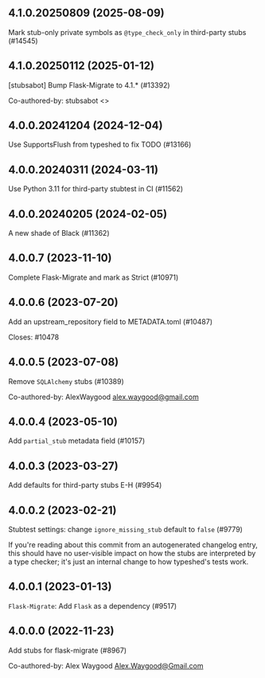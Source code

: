 ## 4.1.0.20250809 (2025-08-09)

Mark stub-only private symbols as `@type_check_only` in third-party stubs (#14545)

## 4.1.0.20250112 (2025-01-12)

[stubsabot] Bump Flask-Migrate to 4.1.* (#13392)

Co-authored-by: stubsabot <>

## 4.0.0.20241204 (2024-12-04)

Use SupportsFlush from typeshed to fix TODO (#13166)

## 4.0.0.20240311 (2024-03-11)

Use Python 3.11 for third-party stubtest in CI (#11562)

## 4.0.0.20240205 (2024-02-05)

A new shade of Black (#11362)

## 4.0.0.7 (2023-11-10)

Complete Flask-Migrate and mark as Strict (#10971)

## 4.0.0.6 (2023-07-20)

Add an upstream_repository field to METADATA.toml (#10487)

Closes: #10478

## 4.0.0.5 (2023-07-08)

Remove `SQLAlchemy` stubs (#10389)

Co-authored-by: AlexWaygood <alex.waygood@gmail.com>

## 4.0.0.4 (2023-05-10)

Add `partial_stub` metadata field (#10157)

## 4.0.0.3 (2023-03-27)

Add defaults for third-party stubs E-H (#9954)

## 4.0.0.2 (2023-02-21)

Stubtest settings: change `ignore_missing_stub` default to `false` (#9779)

If you're reading about this commit from an autogenerated changelog entry, this should have no user-visible impact on how the stubs are interpreted by a type checker; it's just an internal change to how typeshed's tests work.

## 4.0.0.1 (2023-01-13)

`Flask-Migrate`: Add `Flask` as a dependency (#9517)

## 4.0.0.0 (2022-11-23)

Add stubs for flask-migrate (#8967)

Co-authored-by: Alex Waygood <Alex.Waygood@Gmail.com>

